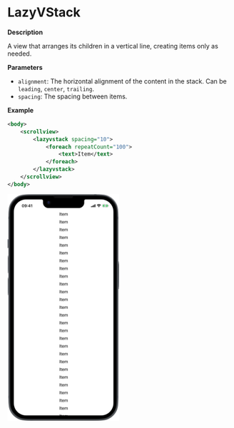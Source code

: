 # LazyVStack

**Description**

A view that arranges its children in a vertical line, creating items only as needed.

**Parameters**

- `alignment`: The horizontal alignment of the content in the stack. Can be `leading`, `center`, `trailing`.
- `spacing`: The spacing between items.

**Example**

```xml
<body>
    <scrollview>
        <lazyvstack spacing="10">
            <foreach repeatCount="100">
                <text>Item</text>
            </foreach>
        </lazyvstack>
    </scrollview>
</body>
```
<img src="/Screenshots/Views/Layout/lazyvstack_1.png" width="250" alt="Screenshot">
